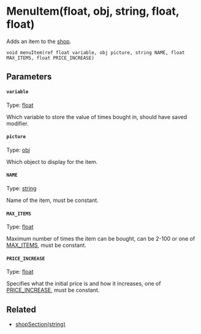 # MenuItem(float, obj, string, float, float)

Adds an item to the [shop](https://www.fancade.com/wiki/script/how-to-use-the-shop-system).

```
void menuItem(ref float variable, obj picture, string NAME, float MAX_ITEMS, float PRICE_INCREASE)
```

## Parameters

#### `variable`
Type: [float](/MdDocs/Types/Float.md)

Which variable to store the value of times bought in, should have saved modifier.

#### `picture`
Type: [obj](/MdDocs/Types/Obj.md)

Which object to display for the item.

#### `NAME`
Type: [string](/MdDocs/Types/String.md)

Name of the item, must be constant.

#### `MAX_ITEMS`
Type: [float](/MdDocs/Types/Float.md)

Maximum number of times the item can be bought, can be 2-100 or one of [MAX_ITEMS](/MdDocs/Constants/MAX_ITEMS.md), must be constant.

#### `PRICE_INCREASE`
Type: [float](/MdDocs/Types/Float.md)

Specifies what the initial price is and how it increases, one of [PRICE_INCREASE](/MdDocs/Constants/PRICE_INCREASE.md), must be constant.

## Related

 - [shopSection(string)](/MdDocs/Functions/Game/ShopSection.md)

